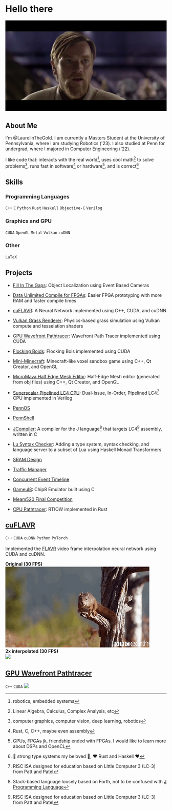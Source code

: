 <!-- - 👋 Hi, I’m @LaurelinTheGold
- 👀 I’m interested in Computer Graphics, Computer Vision, and Computer Systems. 
- 🌱 I’m currently learning ...
- 💞️ I’m looking to collaborate on ...
- 📫 How to reach me ... -->

<!---
LaurelinTheGold/LaurelinTheGold is a ✨ special ✨ repository because its `README.md` (this file) appears on your GitHub profile.
You can click the Preview link to take a look at your changes.
--->


# Hello there #
<!-- ![](hellothere.jpg) -->

<img src="./hellothere.jpg" width=512>

## About Me ##

I'm @LaurelinTheGold. I am currently a Masters Student at the University of Pennsylvania, where I am studying Robotics ('23). I also studied at Penn for undergrad, where I majored in Computer Engineering ('22).

I like code that: interacts with the real world[^1], uses cool math[^2] to solve problems[^3], runs fast in software[^4] or hardware[^5], and is correct[^6]

[^1]: robotics, embedded systems

[^2]: Linear Algebra, Calculus, Complex Analysis, etc

[^3]: computer graphics, computer vision, deep learning, robotics

[^4]: Rust, C, C++, maybe even assembly

[^5]: GPUs, ~~FPGAs~~ jk, friendship ended with FPGAs. I would like to learn more about DSPs and OpenCL 

[^6]: 🥰 strong type systems my beloved 🥰, ❤️ Rust and Haskell ❤️

## Skills ##
### Programming Languages ###
`C++` `C` `Python` `Rust` `Haskell` `Objective-C` `Verilog`
### Graphics and GPU ###
`CUDA` `OpenGL` `Metal` `Vulkan` `cuDNN`
### Other ###
`LaTeX`

## Projects ##

* [Fill In The Gaps](): 
Object Localization using Event Based Cameras

* [Data Unlimited Compile for FPGAs](): 
Easier FPGA prototyping with more RAM and faster compile times

* [cuFLAVR](https://github.com/adityahota/CIS565-Final-Project-SlowMo): 
A Neural Network implemented using C++, CUDA, and cuDNN
* [Vulkan Grass Renderer](): 
Physics-based grass simulation using Vulkan compute and tesselation shaders
* [GPU Wavefront Pathtracer](https://github.com/LaurelinTheGold/Project3-CUDA-Path-Tracer): 
Wavefront Path Tracer implemented using CUDA
* [Flocking Boids](): Flocking Bois implemented using CUDA

* [Mini-Minecraft](): 
Minecraft-like voxel sandbox game using C++, Qt Creator, and OpenGL
* [MicroMaya Half Edge Mesh Editor](): 
Half-Edge Mesh editor (generated from obj files) using C++, Qt Creator, and OpenGL
<!-- * [Rasterizer and Scene Graph?] -->

* [Superscalar Pipelined LC4 CPU]():
Dual-Issue, In-Order, Pipelined LC4[^LC4] CPU implemented in Verilog

* [PennOS]()
* [PennShell]()

* [JCompiler](): A compiler for the J language[^JC] that targets LC4[^LC4] assembly, written in C

* [Lu Syntax Checker](): 
Adding a type system, syntax checking, and language server to a subset of Lua using Haskell Monad Transformers

* [SRAM Design]()

* [Traffic Manager]()

* [Concurrent Event Timeline]()

* [Gameul8]():
Chip8 Emulator built using C

* [Meam520 Final Competition]()

* [CPU Pathtracer]():
RTIOW implemented in Rust

## [cuFLAVR](https://github.com/adityahota/CIS565-Final-Project-SlowMo) ## 
`C++` `CUDA` `cuDNN` `Python` `PyTorch` <br /> <br />
Implemented the [FLAVR](https://tarun005.github.io/FLAVR/) video frame interpolation neural network using CUDA and cuDNN.

**Original (30 FPS)**<br />
![](https://github.com/adityahota/CIS565-Final-Project-SlowMo/raw/master/visuals/squirrel.gif) <br />
**2x interpolated (30 FPS)**<br />
![](https://github.com/adityahota/CIS565-Final-Project-SlowMo/raw/master/visuals/squirrel_2x.gif) <br />

## [GPU Wavefront Pathtracer](https://github.com/LaurelinTheGold/Project3-CUDA-Path-Tracer) ##
`C++` `CUDA` 
![](https://github.com/LaurelinTheGold/Project3-CUDA-Path-Tracer/raw/main/finalRenders/ebon_final.png) <br />



<!-- ### Some Exposure ProgLangs###
`OCaml` `bash` `java` `Matlab/Simulink` `RISC-V`
### Some Exposure Other ###
`Control Theory` `Forward and Inverse Kinematics` `Networking` `Signal Processing`
### Operating Systems ###
`Linux` `MacOS` `Windows` -->

[^LC4]: RISC ISA designed for education based on Little Computer 3 (LC-3) from Patt and Patel

[^JC]: Stack-based language loosely based on Forth, not to be confused with [J Programming Language](https://en.wikipedia.org/wiki/J_(programming_language))